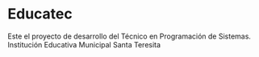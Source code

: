 # Educatec
Este el proyecto de desarrollo del Técnico en Programación de Sistemas. 
Institución Educativa Municipal Santa Teresita
